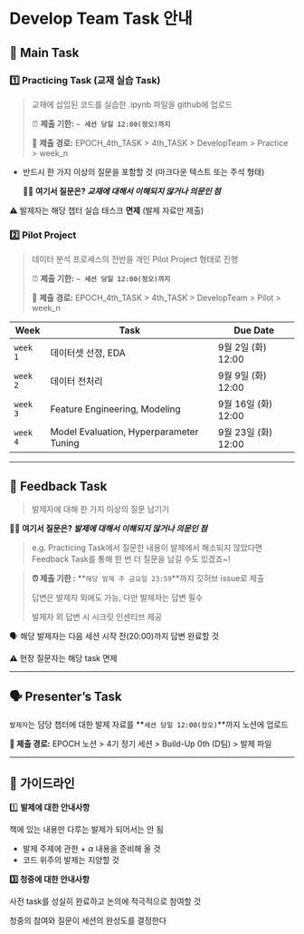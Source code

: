 # Develop Team Task 안내

## 📖 Main **Task**

### **1️⃣** Practic**ing Task (교재 실습 Task)**

> 교재에 삽입된 코드를 실습한 .ipynb 파일을 github에 업로드
> 
> 
> ⏰ **제출 기한:**  **`~ 세션 당일 12:00(정오)까지`**
> 
> 📍 **제출 경로:** EPOCH_4th_TASK > 4th_TASK > DevelopTeam > Practice > week_n
> 
- 반드시 한 가지 이상의 질문을 포함할 것 (마크다운 텍스트 또는 주석 형태)
    
    ✍🏻 **여기서 질문은? *교재에 대해서 이해되지 않거나 의문인 점***
    

⚠️ 발제자는 해당 챕터 실습 태스크 **면제** (발제 자료만 제출)

### **2️⃣ Pilot Project**

> 데이터 분석 프로세스의 전반을 개인 Pilot Project 형태로 진행
> 
> 
> ⏰ **제출 기한:**  **`~ 세션 당일 12:00(정오)까지`**
> 
> 📍 **제출 경로:** EPOCH_4th_TASK > 4th_TASK > DevelopTeam > Pilot > week_n
> 

| Week | Task | Due Date |
| --- | --- | --- |
| `week 1` | 데이터셋 선정, EDA | 9월 2일 (화) 12:00 |
| `week 2` | 데이터 전처리 | 9월 9일 (화) 12:00 |
| `week 3` | Feature Engineering, Modeling | 9월 16일 (화) 12:00 |
| `week 4` | Model Evaluation, Hyperparameter Tuning | 9월 23일 (화) 12:00 |


---

## 📝 **Feedback Task**

> 발제자에 대해 한 가지 이상의 질문 남기기
> 
✍🏻 **여기서 질문은? *발제에 대해서 이해되지 않거나 의문인 점***

> e.g. Practicing Task에서 질문한 내용이 발제에서 해소되지 않았다면 Feedback Task를 통해 한 번 더 질문을 남길 수도 있겠죠~!

> **⏰ 제출 기한 :** **`해당 발제 주 금요일 23:59`**까지 깃허브 issue로 제출
> 
> 
> 답변은 발제자 외에도 가능, 다만 발제자는 답변 필수
> 
> 발제자 외 답변 시 시크릿 인센티브 제공
> 

🗣️ 해당 발제자는 다음 세션 시작 전(20:00)까지 답변 완료할 것

⚠️ 현장 질문자는 해당 task 면제

---

## **🗣️ Presenter’s Task**

`발제자`는 담당 챕터에 대한 발제 자료를 **`세션 당일 12:00(정오)`**까지 노션에 업로드
> 

**📍 제출 경로:** EPOCH 노션 > 4기 정기 세션 > Build-Up 0th (D팀) > 발제 파일

---

## 📎 가이드라인

1️⃣ **발제에 대한 안내사항**

책에 있는 내용만 다루는 발제가 되어서는 안 됨

- 발제 주제에 관한 + $\alpha$ 내용을 준비해 올 것
- 코드 위주의 발제는 지양할 것

**3️⃣ 청중에 대한 안내사항**

사전 task를 성실히 완료하고 논의에 적극적으로 참여할 것

청중의 참여와 질문이 세션의 완성도를 결정한다
